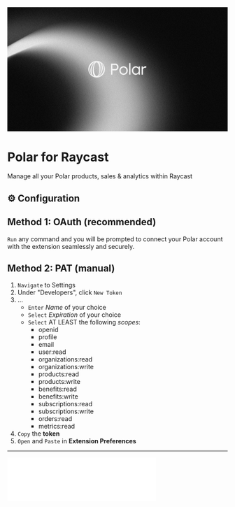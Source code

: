 <img src="./assets/Polar.jpg" />

<br />

# Polar for Raycast

Manage all your Polar products, sales & analytics within Raycast

## ⚙️ Configuration

## Method 1: OAuth (recommended)

`Run` any command and you will be prompted to connect your Polar account with the extension seamlessly and securely.

## Method 2: PAT (manual)

1. `Navigate` to Settings
2. Under "Developers", click `New Token`
3. ...
    - `Enter` _Name_ of your choice
    - `Select` _Expiration_ of your choice
    - `Select` AT LEAST the following _scopes_:
        * openid
        * profile
        * email
        * user:read
        * organizations:read
        * organizations:write
        * products:read
        * products:write
        * benefits:read
        * benefits:write
        * subscriptions:read
        * subscriptions:write
        * orders:read
        * metrics:read
4. `Copy` the **token**
5. `Open` and `Paste` in **Extension Preferences**

---
<img src="./assets/logotype_white.svg" height="100" />